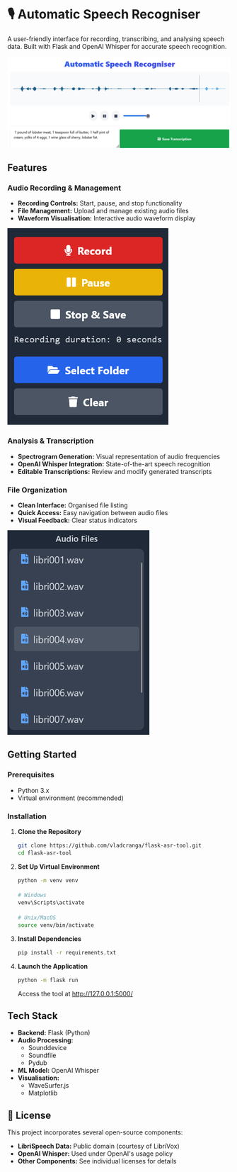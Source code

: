 # 🎙️ Automatic Speech Recogniser

A user-friendly interface for recording, transcribing, and analysing speech data. Built with Flask and OpenAI Whisper for accurate speech recognition.

![ASR Tool Overview](/static/asr-tool.png)

## Features

### Audio Recording & Management
- **Recording Controls:** Start, pause, and stop functionality
- **File Management:** Upload and manage existing audio files
- **Waveform Visualisation:** Interactive audio waveform display

![Recording Controls](/static/asr-buttons.png)

### Analysis & Transcription
- **Spectrogram Generation:** Visual representation of audio frequencies
- **OpenAI Whisper Integration:** State-of-the-art speech recognition
- **Editable Transcriptions:** Review and modify generated transcripts

### File Organization
- **Clean Interface:** Organised file listing
- **Quick Access:** Easy navigation between audio files
- **Visual Feedback:** Clear status indicators

![File Management](/static/asr-files.png)

## Getting Started

### Prerequisites
- Python 3.x
- Virtual environment (recommended)

### Installation

1. **Clone the Repository**
   ```bash
   git clone https://github.com/vladcranga/flask-asr-tool.git
   cd flask-asr-tool
   ```

2. **Set Up Virtual Environment**
   ```bash
   python -m venv venv
   
   # Windows
   venv\Scripts\activate
   
   # Unix/MacOS
   source venv/bin/activate
   ```

3. **Install Dependencies**
   ```bash
   pip install -r requirements.txt
   ```

4. **Launch the Application**
   ```bash
   python -m flask run
   ```
   Access the tool at http://127.0.0.1:5000/

## Tech Stack
- **Backend:** Flask (Python)
- **Audio Processing:** 
  - Sounddevice
  - Soundfile
  - Pydub
- **ML Model:** OpenAI Whisper
- **Visualisation:** 
  - WaveSurfer.js
  - Matplotlib

## 📝 License

This project incorporates several open-source components:

- **LibriSpeech Data:** Public domain (courtesy of LibriVox)
- **OpenAI Whisper:** Used under OpenAI's usage policy
- **Other Components:** See individual licenses for details